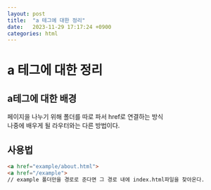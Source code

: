 ```yaml
---
layout: post
title:  "a 테그에 대한 정리"
date:   2023-11-29 17:17:24 +0900
categories: html
---
```

# a 테그에 대한 정리

## a테그에 대한 배경  
페이지을 나누기 위해 폴더를 따로 파서 href로 연결하는 방식  
나중에 배우게 될 라우터와는 다른 방법이다. 

## 사용법
```html
<a href="example/about.html">
<a href="/example">
// example 폴더만을 경로로 준다면 그 경로 내에 index.html파일을 찾아온다.
```